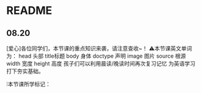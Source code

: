 # README

## 08.20

[爱心]各位同学们，本节课的重点知识来袭，请注意查收~！
⚠本节课英文单词为：
head 头部 title标题 
body 身体 doctype 声明
image 图片 source 根源 
width 宽度 height 高度
孩子们可以利用晨读/晚读时间再次复习记忆
为英语学习打下夯实基础。

❕本节课所学标记：
<html> <head> <body> <title> <meta> <img>
❕本节课所学编程知识：
网页模板，设置编码格式<meta /> 单标记和双标记，注释的写法
网页中添加图片，标记属性，样式属性，路径

## 10.06

[爱心]各位同学们，本节课的重点知识来袭，请注意查收~！
❕本节课英文单词为：
left 左 right 右
top 顶部 bottom底部
cover遮盖 contain 包含
border边界 content内容
padding填充 margin边缘
❕本节课所学编程知识：
属性 target、background-size属性
知识点设置图片超链接、为背景图片设置大小
❕
盒子模型、调试工具相关操作
padding属性 margin 属性
padding复合属性 margin复合属性
